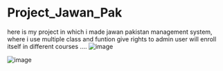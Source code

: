 # Project_Jawan_Pak
here is my project in which i made jawan pakistan management system, where i use multiple class and funtion give rights to admin user will enroll itself in different courses ....
![image](https://github.com/user-attachments/assets/f38672b9-61bb-4f2c-955f-0938a512d744)



![image](https://github.com/user-attachments/assets/9299ab1a-4927-4857-8b29-d3d41bf690a8)

